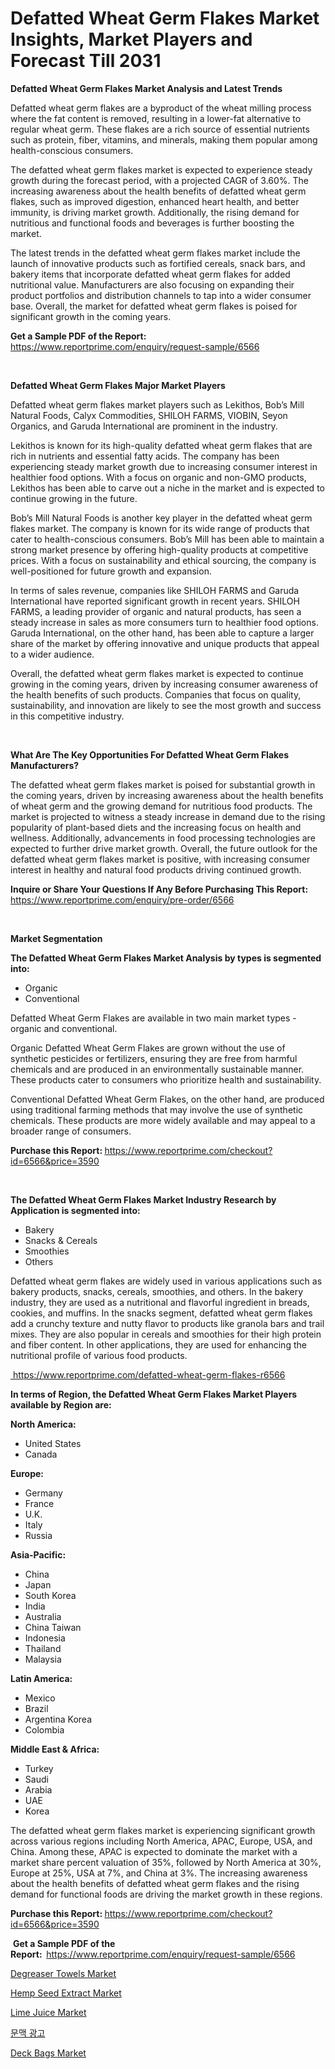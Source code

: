 <p><h1>Defatted Wheat Germ Flakes Market Insights, Market Players and Forecast Till 2031</h1></p><p><strong>Defatted Wheat Germ Flakes Market Analysis and Latest Trends</strong></p>
<p><p>Defatted wheat germ flakes are a byproduct of the wheat milling process where the fat content is removed, resulting in a lower-fat alternative to regular wheat germ. These flakes are a rich source of essential nutrients such as protein, fiber, vitamins, and minerals, making them popular among health-conscious consumers.</p><p>The defatted wheat germ flakes market is expected to experience steady growth during the forecast period, with a projected CAGR of 3.60%. The increasing awareness about the health benefits of defatted wheat germ flakes, such as improved digestion, enhanced heart health, and better immunity, is driving market growth. Additionally, the rising demand for nutritious and functional foods and beverages is further boosting the market.</p><p>The latest trends in the defatted wheat germ flakes market include the launch of innovative products such as fortified cereals, snack bars, and bakery items that incorporate defatted wheat germ flakes for added nutritional value. Manufacturers are also focusing on expanding their product portfolios and distribution channels to tap into a wider consumer base. Overall, the market for defatted wheat germ flakes is poised for significant growth in the coming years.</p></p>
<p><strong>Get a Sample PDF of the Report:&nbsp;</strong> <a href="https://www.reportprime.com/enquiry/request-sample/6566">https://www.reportprime.com/enquiry/request-sample/6566</a></p>
<p>&nbsp;</p>
<p><strong>Defatted Wheat Germ Flakes Major Market Players</strong></p>
<p><p>Defatted wheat germ flakes market players such as Lekithos, Bob’s Mill Natural Foods, Calyx Commodities, SHILOH FARMS, VIOBIN, Seyon Organics, and Garuda International are prominent in the industry. </p><p>Lekithos is known for its high-quality defatted wheat germ flakes that are rich in nutrients and essential fatty acids. The company has been experiencing steady market growth due to increasing consumer interest in healthier food options. With a focus on organic and non-GMO products, Lekithos has been able to carve out a niche in the market and is expected to continue growing in the future.</p><p>Bob’s Mill Natural Foods is another key player in the defatted wheat germ flakes market. The company is known for its wide range of products that cater to health-conscious consumers. Bob’s Mill has been able to maintain a strong market presence by offering high-quality products at competitive prices. With a focus on sustainability and ethical sourcing, the company is well-positioned for future growth and expansion.</p><p>In terms of sales revenue, companies like SHILOH FARMS and Garuda International have reported significant growth in recent years. SHILOH FARMS, a leading provider of organic and natural products, has seen a steady increase in sales as more consumers turn to healthier food options. Garuda International, on the other hand, has been able to capture a larger share of the market by offering innovative and unique products that appeal to a wider audience.</p><p>Overall, the defatted wheat germ flakes market is expected to continue growing in the coming years, driven by increasing consumer awareness of the health benefits of such products. Companies that focus on quality, sustainability, and innovation are likely to see the most growth and success in this competitive industry.</p></p>
<p>&nbsp;</p>
<p><strong>What Are The Key Opportunities For Defatted Wheat Germ Flakes Manufacturers?</strong></p>
<p><p>The defatted wheat germ flakes market is poised for substantial growth in the coming years, driven by increasing awareness about the health benefits of wheat germ and the growing demand for nutritious food products. The market is projected to witness a steady increase in demand due to the rising popularity of plant-based diets and the increasing focus on health and wellness. Additionally, advancements in food processing technologies are expected to further drive market growth. Overall, the future outlook for the defatted wheat germ flakes market is positive, with increasing consumer interest in healthy and natural food products driving continued growth.</p></p>
<p><strong>Inquire or Share Your Questions If Any Before Purchasing This Report:</strong> <a href="https://www.reportprime.com/enquiry/pre-order/6566">https://www.reportprime.com/enquiry/pre-order/6566</a></p>
<p>&nbsp;</p>
<p><strong>Market Segmentation</strong></p>
<p><strong>The Defatted Wheat Germ Flakes Market Analysis by types is segmented into:</strong></p>
<p><ul><li>Organic</li><li>Conventional</li></ul></p>
<p><p>Defatted Wheat Germ Flakes are available in two main market types - organic and conventional. </p><p>Organic Defatted Wheat Germ Flakes are grown without the use of synthetic pesticides or fertilizers, ensuring they are free from harmful chemicals and are produced in an environmentally sustainable manner. These products cater to consumers who prioritize health and sustainability.</p><p>Conventional Defatted Wheat Germ Flakes, on the other hand, are produced using traditional farming methods that may involve the use of synthetic chemicals. These products are more widely available and may appeal to a broader range of consumers.</p></p>
<p><strong>Purchase this Report:&nbsp;</strong><a href="https://www.reportprime.com/checkout?id=6566&price=3590">https://www.reportprime.com/checkout?id=6566&price=3590</a></p>
<p>&nbsp;</p>
<p><strong>The Defatted Wheat Germ Flakes Market Industry Research by Application is segmented into:</strong></p>
<p><ul><li>Bakery</li><li>Snacks & Cereals</li><li>Smoothies</li><li>Others</li></ul></p>
<p><p>Defatted wheat germ flakes are widely used in various applications such as bakery products, snacks, cereals, smoothies, and others. In the bakery industry, they are used as a nutritional and flavorful ingredient in breads, cookies, and muffins. In the snacks segment, defatted wheat germ flakes add a crunchy texture and nutty flavor to products like granola bars and trail mixes. They are also popular in cereals and smoothies for their high protein and fiber content. In other applications, they are used for enhancing the nutritional profile of various food products.</p></p>
<p><a href="https://www.reportprime.com/defatted-wheat-germ-flakes-r6566">&nbsp;https://www.reportprime.com/defatted-wheat-germ-flakes-r6566</a></p>
<p><strong>In terms of Region, the Defatted Wheat Germ Flakes Market Players available by Region are:</strong></p>
<p>
    <p> <strong> North America: </strong>
        <ul>
            <li>United States</li>
            <li>Canada</li>
        </ul>
        </p> 
    <p> <strong> Europe: </strong>
        <ul>
            <li>Germany</li>
            <li>France</li>
            <li>U.K.</li>
            <li>Italy</li>
            <li>Russia</li>
        </ul>
        </p> 
    <p> <strong> Asia-Pacific: </strong>
        <ul>
            <li>China</li>
            <li>Japan</li>
            <li>South Korea</li>
            <li>India</li>
            <li>Australia</li>
            <li>China Taiwan</li>
            <li>Indonesia</li>
            <li>Thailand</li>
            <li>Malaysia</li>
        </ul>
        </p> 
    <p> <strong> Latin America: </strong>
        <ul>
            <li>Mexico</li>
            <li>Brazil</li>
            <li>Argentina Korea</li>
            <li>Colombia</li>
        </ul>
        </p> 
    <p> <strong> Middle East & Africa: </strong>
        <ul>
            <li>Turkey</li>
            <li>Saudi</li>
            <li>Arabia</li>
            <li>UAE</li>
            <li>Korea</li>
        </ul>
    </p>
    </p>
<p><p>The defatted wheat germ flakes market is experiencing significant growth across various regions including North America, APAC, Europe, USA, and China. Among these, APAC is expected to dominate the market with a market share percent valuation of 35%, followed by North America at 30%, Europe at 25%, USA at 7%, and China at 3%. The increasing awareness about the health benefits of defatted wheat germ flakes and the rising demand for functional foods are driving the market growth in these regions.</p></p>
<p><strong>Purchase this Report: </strong><a href="https://www.reportprime.com/checkout?id=6566&price=3590">https://www.reportprime.com/checkout?id=6566&price=3590</a></p>
<p>&nbsp;<strong>Get a Sample PDF of the Report:&nbsp;&nbsp;</strong><a href="https://www.reportprime.com/enquiry/request-sample/6566">https://www.reportprime.com/enquiry/request-sample/6566</a></p>
<p><strong></strong></p>
<p><p><a href="https://issuu.com/reportprime-2/docs/degreaser-towels-market-size-2030.p_d675c0371597b3">Degreaser Towels Market</a></p><p><a href="https://github.com/ranaacryptoaddmin/Market-Research-Report-List-1/blob/main/hemp-seed-extract-market.md">Hemp Seed Extract Market</a></p><p><a href="https://github.com/RoccoManning/Market-Research-Report-List-6/blob/main/lime-juice-market.md">Lime Juice Market</a></p><p><a href="https://medium.com/@kelvinfeenrey98677/%EC%BB%A8%ED%85%8D%EC%8A%A4%ED%8A%B8-%EA%B4%91%EA%B3%A0-%EC%8B%9C%EC%9E%A5-%EA%B8%80%EB%A1%9C%EB%B2%8C-%EC%8B%9C%EC%9E%A5-%EB%8F%99%ED%96%A5-%EB%B0%8F-%EC%8B%9C%EC%9E%A5-%EC%98%88%EC%B8%A1-2024-2031-cbeffd4634b3">문맥 광고</a></p><p><a href="https://issuu.com/reportprime-2/docs/deck-bags-market-size-2030.pptx_55436c7f7fe1fb">Deck Bags Market</a></p></p>
